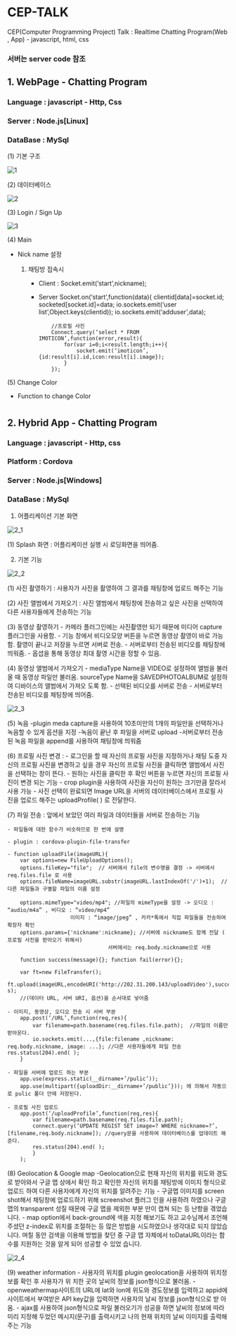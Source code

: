# CEP-TALK
CEP(Computer Programming Project) Talk : Realtime Chatting Program(Web , App) - javascript, html, css

### 서버는 server code 참조
##

## 1. WebPage - Chatting Program

### Language : javascript - Http, Css

### Server : Node.js[Linux]

### DataBase : MySql

(1) 기본 구조

![1](https://user-images.githubusercontent.com/22411296/61609729-02948000-ac92-11e9-871c-f79055e4c5b0.JPG)

(2) 데이터베이스

![2](https://user-images.githubusercontent.com/22411296/61609752-150eb980-ac92-11e9-8ecd-52f456496d4b.JPG)

(3) Login / Sign Up

![3](https://user-images.githubusercontent.com/22411296/61610329-ceba5a00-ac93-11e9-870a-deef2d146f5c.png)

(4) Main

- Nick name 설정
    1. 채팅방 접속시
        
        - Client : Socket.emit(‘start’,nickname);

        - Server
              Socket.on(‘start’,function(data){
	                clientid[data]=socket.id;
	                socketed[socket.id]=data;
	                io.sockets.emit(‘user list’,Object.keys(clientid));
	                io.sockets.emit(‘adduser’,data);
                  
                  //프로필 사진
                  Connect.query(‘select * FROM IMOTICON’,function(error,result){
	                  for(var i=0;i<result.length;i++){
		                  socket.emit(‘imoticon’,{id:result[i].id,icon:result[i].image});
	                  }
                  });
		  
 (5) Change Color

- Function to change Color

# 

## 2. Hybrid App - Chatting Program

### Language : javascript - Http, css

### Platform : Cordova

### Server : Node.js[Windows]

### DataBase : MySql

1. 어플리케이션 기본 화면

![2_1](https://user-images.githubusercontent.com/22411296/61611840-dda30b80-ac97-11e9-8244-5976536bbaba.PNG)

(1) Splash 화면 : 어플리케이션 실행 시 로딩화면을 띄어줌.


2. 기본 기능

![2_2](https://user-images.githubusercontent.com/22411296/61613031-29a37f80-ac9b-11e9-949c-652fa4b51537.PNG)

(1) 사진 촬영하기 : 사용자가 사진을 촬영하여 그 결과를 채팅창에 업로드 해주는 기능

(2) 사진 앨범에서 가져오기 : 사진 앨범에서 채팅창에 전송하고 싶은 사진을 선택하여 다른 사용자들에게 전송하는 기능

(3) 동영상 촬영하기
	- 카메라 플러그인에는 사진촬영만 되기 때문에 미디어 capture 플러그인을 사용함. 
	- 기능 창에서 비디오모양 버튼을 누르면 동영상 촬영이 바로 가능함. 촬영이 끝나고 저장을 누르면 서버로 전송. 
	- 서버로부터 전송된 비디오를 채팅창에 띄워줌. 
	- 옵셥을 통해 동영상 최대 촬영 시간을 정할 수 있음.
	
(4) 동영상 앨범에서 가져오기
	- mediaType Name을 VIDEO로 설정하여 앨범을 불러올 때 동영상 파일만 불러옴. sourceType Name을 SAVEDPHOTOALBUM로 설정하여 디바이스의 앨범에서 가져오 도록 함.
	- 선택된 비디오를 서버로 전송 
	- 서버로부터 전송된 비디오를 채팅창에 띄어줌.
	

![2_3](https://user-images.githubusercontent.com/22411296/61613072-4770e480-ac9b-11e9-9bff-7bd61c65b0e5.PNG)

(5) 녹음
	-plugin meda capture을 사용하여 10초미만의 1개의 파일만을 선택하거나 녹음할 수 있게 옵션을 지정
	-녹음이 끝난 후 파일을 서버로 upload -서버로부터 전송된 녹음 파일을 append를 사용하여 채팅창에 띄워줌

(6) 프로필 사진 변경 : 
	- 로그인을 할 때 자신의 프로필 사진을 지정하거나 채팅 도중 자신의 프로필 사진을 변경하고 싶을 경우 
	자신의 프로필 사진을 클릭하면 앨범에서 사진을 선택하는 창이 뜬다. 
	- 원하는 사진을 클릭한 후 확인 버튼을 누르면 자신의 프로필 사진이 변경 되는 기능
	- crop plugin을 사용하여 사진을 자신이 원하는 크기만큼 잘라서 사용 가능 
	- 사진 선택이 완료되면 Image URL을 서버의 데이터베이스에서 프로필 사진을 업로드 해주는 uploadProfile( ) 로 전달한다.

(7) 파일 전송 : 앞에서 보았던 여러 파일과 데이터들을 서버로 전송하는 기능

	- 파일들에 대한 함수가 비슷하므로 한 번에 설명

	- plugin : cordova-plugin-file-transfer
	
	- function uploadFile(imageURL){ 
		var options=new FileUploadOptions(); 
		options.fileKey="file";  // 서버에서 file의 변수명을 결정 -> 서버에서 req.files.file 로 사용
		options.fileName=imageURL.substr(imageURL.lastIndexOf('/')+1);  // 다른 파일들과 구별할 파일의 이름 설정
		
		options.mimeType="video/mp4"; //파일의 mimeType을 설정 -> 오디오 : “audio/m4a” , 비디오 : “video/mp4” 
						이미지 : “image/jpeg” , 카카*톡에서 직접 파일들을 전송하여 확장자 확인
		options.params={'nickname':nickname}; //서버에 nickname도 함께 전달 ( 프로필 사진을 받아오기 위해서)
									서버에서는 req.body.nickname으로 사용
		
		function success(message){}; function fail(error){};
		
		var ft=new FileTransfer();   
		ft.upload(imageURL,encodeURI('http://202.31.200.143/uploadVideo'),success,fail,option s);  
		//(데이터 URL, 서버 URI, 옵션)을 순서대로 넣어줌
		
	- 이미지, 동영상, 오디오 전송 시 서버 부분    
		app.post(‘/URL’,function(req,res){      
			var filename=path.basename(req.files.file.path);  //파일의 이름만 받아온다.
			io.sockets.emit(...,{file:filename ,nickname: req.body.nickname, image: ...}; //다른 사용자들에게 파일 전송    			   res.status(204).end( );   
		}
		
	- 파일을 서버에 업로드 하는 부분
		app.use(express.static(__dirname+’/pulic’)); 
		app.use(multipart({uploadDir:__dirname+’/public’})); 에 의해서 자동으로 pulic 폴더 안에 저장된다.
		
	- 프로필 사진 업로드
		app.post(‘/uploadProfile’,function(req,res){   
			var filename=path.basename(req.files.file.path);   
			connect.query(‘UPDATE REGIST SET image=? WHERE nickname=?’,[filename,req.body.nickname]); //query문을 사용하여 데이터베이스를 업데이트 해준다.    
			res.status(204).end( ); 
			}
		);
		
(8) Geolocation & Google map
	-Geolocation으로 현재 자신의 위치를 위도와 경도로 받아와서 구글 맵 상에서 확인 하고 확인한 자신의 위치를 채팅방에 이미지 형식으로 업로드 하여 다른 사용자에게 자신의 위치를 알려주는 기능
	- 구글맵 이미지를 screen shot해서 채팅창에 업로드하기 위해 screenshot 플러그 인을 사용하려 하였으나 구글 맵의 transparent 성질 때문에 구글 맵을 제외한 부분 만이 캡쳐 되는 등 난항을 겪었습니다. 
	- map option에서 back-ground에 색을 지정 해보기도 하고 교수님께서 조언해주셨던 z-index로 위치를 조절하는 등 많은 방법을 시도하였으나 생각대로 되지 않았습니다. 며칠 동안 검색을 이용해 방법을 찾던 중 구글 맵 자체에서 toDataURL이라는 함수를 지원하는 것을 알게 되어 성공할 수 있었 습니다.
	
![2_4](https://user-images.githubusercontent.com/22411296/61614230-2a89e080-ac9e-11e9-81e4-a49523113a70.PNG)

(9) weather information
	- 사용자의 위치를 plugin geolocation을 사용하여 위치정보를 확인 후 사용자가 위 치한 곳의 날씨의 정보를 json형식으로 불러옴. 
	- openweathermap사이트의 URL에 lat와 lon에 위도와 경도정보를 입력하고 appid에 사이트에서 부여받은 API key값을 입력하면 사용자의 날씨 정보를 json형식으로 받 아옴. 
	- ajax를 사용하여 json형식으로 파일 불러오기가 성공을 하면 날씨의 정보에 따라 미리 지정해 두었던 메시지(문구)를 출력시키고 나의 현재 위치의 날씨 이미지를 출력해 주는 기능
